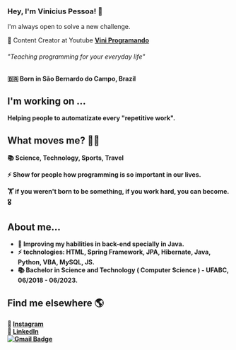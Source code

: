 ### Hey, I'm Vinicius Pessoa! 👋

I'm always open to solve a new challenge.

🍿 Content Creator at Youtube <b> [Vini Programando](https://www.youtube.com/channel/UCjxUQX0iuQiw_3M-YHlkZWQ) <br>
###### "Teaching programming for your everyday life"
🇧🇷 Born in São Bernardo do Campo, Brazil <br>

## I'm working on ...

Helping people to automatizate every "repetitive work".

## What moves me? 👨‍💻

📚 Science, Technology, Sports, Travel

⚡ Show for people how programming is so important in our lives. 

🏋 if you weren't born to be something, if you work hard, you can become. 🎖

## About me...

- 🌱 Improving my habilities in back-end specially in Java.
- ⚡ technologies:  HTML, Spring Framework, JPA, Hibernate, Java, Python, VBA, MySQL, JS. 
- 📚 Bachelor in Science and Technology ( Computer Science ) - UFABC, 06/2018 - 06/2023.


## Find me elsewhere 🌎

📸 [Instagram](https://instagram.com/vini9.9) <br>
💼 [LinkedIn](https://www.linkedin.com/in/vinicius-pessoa/) <br>
[![Gmail Badge](https://img.shields.io/badge/-vini.pessoa99@gmail.com-c14438?style=flat-square&logo=Gmail&logoColor=white&link=mailto:vini.pessoa99@gmail.com)](mailto:vini.pessoa99@gmail.com)


